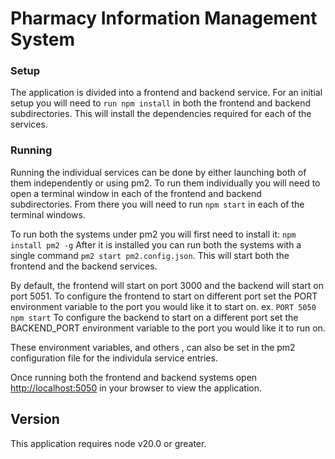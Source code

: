 # Pharmacy Information Management System

### Setup

The application is divided into a frontend and backend service. For an initial setup you will need to `run npm install` in both the frontend and backend subdirectories. This will install the dependencies required for each of the services.

### Running

Running the individual services can be done by either launching both of them independently or using pm2. To run them individually you will need to open a terminal window in each of the frontend and backend subdirectories. From there you will need to run `npm start` in each of the terminal windows.

To run both the systems under pm2 you will first need to install it: `npm install pm2 -g` After it is installed you can run both the systems with a single command `pm2 start pm2.config.json`. This will start both the frontend and the backend services.

By default, the frontend will start on port 3000 and the backend will start on port 5051. To configure the frontend to start on different port set the PORT environment variable to the port you would like it to start on. ex. `PORT 5050 npm start` To configure the backend to start on a different port set the BACKEND_PORT environment variable to the port you would like it to run on.

These environment variables, and others , can also be set in the pm2 configuration file for the individula service entries.

Once running both the frontend and backend systems open [http://localhost:5050](http://localhost:5050) in your browser to view the application.

## Version

This application requires node v20.0 or greater.
